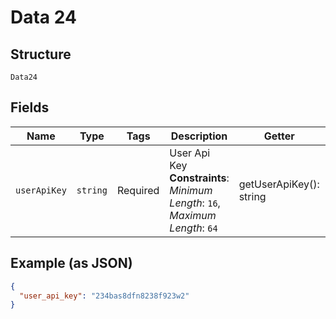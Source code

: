 
# Data 24

## Structure

`Data24`

## Fields

| Name | Type | Tags | Description | Getter | Setter |
|  --- | --- | --- | --- | --- | --- |
| `userApiKey` | `string` | Required | User Api Key<br>**Constraints**: *Minimum Length*: `16`, *Maximum Length*: `64` | getUserApiKey(): string | setUserApiKey(string userApiKey): void |

## Example (as JSON)

```json
{
  "user_api_key": "234bas8dfn8238f923w2"
}
```


